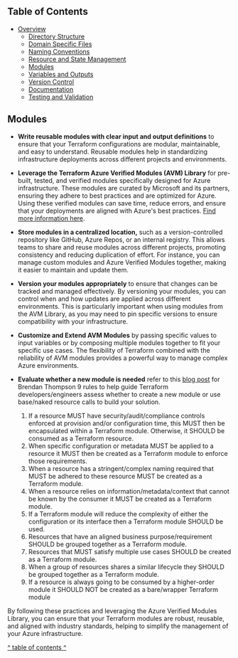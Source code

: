 ## Table of Contents

- [Overview](../README.md)
  - [Directory Structure](./directory_structure.md)
  - [Domain Specific Files](./domain_specific_files.md)
  - [Naming Conventions](./naming_conventions.md#naming-conventions)
  - [Resource and State Management](./resource_and_state_management.md)
  - [Modules](./module.md)
  - [Variables and Outputs](./variables_and_outputs.md)
  - [Version Control](./version_control.md)
  - [Documentation](./documentation.md)
  - [Testing and Validation](./testing_and_validation.md)

## Modules

- **Write reusable modules with clear input and output definitions** to ensure that your Terraform configurations are modular, maintainable, and easy to understand. Reusable modules help in standardizing infrastructure deployments across different projects and environments.

- **Leverage the Terraform Azure Verified Modules (AVM) Library** for pre-built, tested, and verified modules specifically designed for Azure infrastructure. These modules are curated by Microsoft and its partners, ensuring they adhere to best practices and are optimized for Azure. Using these verified modules can save time, reduce errors, and ensure that your deployments are aligned with Azure's best practices. [Find more information here](https://azure.github.io/Azure-Verified-Modules/).

- **Store modules in a centralized location,** such as a version-controlled repository like GitHub, Azure Repos, or an internal registry. This allows teams to share and reuse modules across different projects, promoting consistency and reducing duplication of effort. For instance, you can manage custom modules and Azure Verified Modules together, making it easier to maintain and update them.

- **Version your modules appropriately** to ensure that changes can be tracked and managed effectively. By versioning your modules, you can control when and how updates are applied across different environments. This is particularly important when using modules from the AVM Library, as you may need to pin specific versions to ensure compatibility with your infrastructure.

- **Customize and Extend AVM Modules** by passing specific values to input variables or by composing multiple modules together to fit your specific use cases. The flexibility of Terraform combined with the reliability of AVM modules provides a powerful way to manage complex Azure environments.

- **Evaluate whether a new module is needed** refer to this [blog post](https://brendanthompson.com/posts/2020/terraform-to-module-or-not-to-module) for Brendan Thompson  9 rules to help guide Terraform developers/engineers assess whether to create a new module or use base/naked resource calls to build your solution.

  1. If a resource MUST have security/audit/compliance controls enforced at provision and/or configuration time, this MUST then be encapsulated within a Terraform module. Otherwise, it SHOULD be consumed as a Terraform resource.
  2. When specific configuration or metadata MUST be applied to a resource it MUST then be created as a Terraform module to enforce those requirements.
  3. When a resource has a stringent/complex naming required that MUST be adhered to these resource MUST be created as a Terraform module.
  4. When a resource relies on information/metadata/context that cannot be known by the consumer it MUST be created as a Terraform module.
  5. If a Terraform module will reduce the complexity of either the configuration or its interface then a Terraform module SHOULD be used.
  6. Resources that have an aligned business purpose/requirement SHOULD be grouped together as a Terraform module.
  7. Resources that MUST satisfy multiple use cases SHOULD be created as a Terraform module.
  8. When a group of resources shares a similar lifecycle they SHOULD be grouped together as a Terraform module.
  9. If a resource is always going to be consumed by a higher-order module it SHOULD NOT be created as a bare/wrapper Terraform module

By following these practices and leveraging the Azure Verified Modules Library, you can ensure that your Terraform modules are robust, reusable, and aligned with industry standards, helping to simplify the management of your Azure infrastructure.

[^ table of contents ^](#table-of-contents)